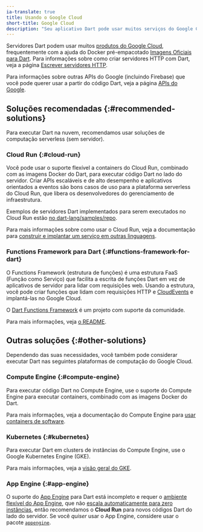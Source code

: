 ```yaml
---
ia-translate: true
title: Usando o Google Cloud
short-title: Google Cloud
description: "Seu aplicativo Dart pode usar muitos serviços do Google Cloud: Firebase, Google Cloud Platform e mais."
---
```


Servidores Dart podem usar muitos
[produtos do Google Cloud](https://cloud.google.com/products),
frequentemente com a ajuda do Docker pré-empacotado
[Imagens Oficiais para Dart](https://hub.docker.com/_/dart).
Para informações sobre como criar servidores HTTP com Dart, veja a
página [Escrever servidores HTTP](/tutorials/server/httpserver).

Para informações sobre outras APIs do Google (incluindo Firebase)
que você pode querer usar a partir do código Dart,
veja a página [APIs do Google](/resources/google-apis).

## Soluções recomendadas {:#recommended-solutions}

Para executar Dart na nuvem, recomendamos usar soluções de computação serverless (sem servidor).

### Cloud Run {:#cloud-run}

Você pode usar o suporte flexível a containers do Cloud Run,
combinado com as imagens Docker do Dart, para executar código Dart no lado do servidor.
Criar APIs escaláveis e de alto desempenho e aplicativos orientados a eventos
são bons casos de uso para a plataforma serverless do Cloud Run,
que libera os desenvolvedores do gerenciamento de infraestrutura.

Exemplos de servidores Dart implementados para serem executados no Cloud Run estão
[no dart-lang/samples/repo][server examples].

Para mais informações sobre como usar o Cloud Run, veja a documentação para
[construir e implantar um serviço em outras linguagens][cr].

### Functions Framework para Dart {:#functions-framework-for-dart}

O Functions Framework (estrutura de funções) é uma estrutura FaaS (Função como Serviço)
que facilita a escrita de funções Dart
em vez de aplicativos de servidor para lidar com requisições web.
Usando a estrutura, você pode criar funções que lidam com requisições HTTP
e [CloudEvents][CloudEvents] e implantá-las no Google Cloud.

O [Dart Functions Framework][Dart Functions Framework] é um projeto com suporte da comunidade.

Para mais informações, veja [o README][functions docs].

## Outras soluções {:#other-solutions}

Dependendo das suas necessidades, você também pode considerar executar Dart nas
seguintes plataformas de computação do Google Cloud.

### Compute Engine {:#compute-engine}

Para executar código Dart no Compute Engine,
use o suporte do Compute Engine para executar containers,
combinado com as imagens Docker do Dart.

Para mais informações, veja a documentação do Compute Engine para
[usar containers de software][ce].

### Kubernetes {:#kubernetes}

Para executar Dart em clusters de instâncias do Compute Engine,
use o Google Kubernetes Engine (GKE).

Para mais informações, veja a [visão geral do GKE][GKE overview].

### App Engine {:#app-engine}

O suporte do [App Engine][App Engine] para Dart está incompleto e requer o
[ambiente flexível do App Engine][App Engine flexible environment], que não
[escala automaticamente para zero instâncias][scale to zero], então recomendamos
o **Cloud Run** para novos códigos Dart do lado do servidor.
Se você _quiser_ usar o App Engine, considere usar o pacote [`appengine`][`appengine` package].


[App Engine]: https://cloud.google.com/appengine
[App Engine flexible environment]: https://cloud.google.com/appengine/docs/flexible
[scale to zero]: https://cloud.google.com/run/docs/about-instance-autoscaling
[`appengine` package]: {{site.pub-pkg}}/appengine
[ce]: https://cloud.google.com/compute/docs/containers
[cr]: https://cloud.google.com/run/docs/quickstarts/build-and-deploy/other
[server examples]: {{site.repo.dart.org}}/samples/tree/main/server
[GKE overview]: https://cloud.google.com/kubernetes-engine/docs/concepts/kubernetes-engine-overview
[Dart Functions Framework]: {{site.pub-pkg}}/functions_framework
[CloudEvents]: https://cloudevents.io/
[functions docs]: https://github.com/GoogleCloudPlatform/functions-framework-dart/blob/main/docs/README.md
